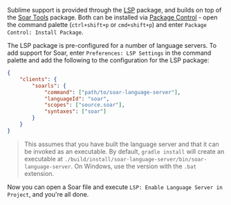 Sublime support is provided through the
[LSP](https://packagecontrol.io/packages/LSP) package, and builds on
top of the [Soar
Tools](https://packagecontrol.io/packages/Soar%20Tools) package. Both
can be installed via [Package Control](https://packagecontrol.io/) -
open the command palette (`ctrl+shift+p` or `cmd+shift+p`) and enter
`Package Control: Install Package`.

The LSP package is pre-configured for a number of language servers. To
add support for Soar, enter `Preferences: LSP Settings` in the command
palette and add the following to the configuration for the LSP
package:

```json
{
    "clients": {
        "soarls": {
            "command": ["path/to/soar-language-server"],
            "languageId": "soar",
            "scopes": ["source.soar"],
            "syntaxes": ["soar"]
        }
    }
}
```

> This assumes that you have built the language server and that it can
> be invoked as an executable. By default, `gradle install` will
> create an executable at
> `./build/install/soar-language-server/bin/soar-language-server`. On
> Windows, use the version with the `.bat` extension.


Now you can open a Soar file and execute `LSP: Enable Language Server
in Project`, and you're all done.
